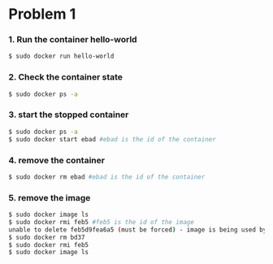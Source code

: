 # Problem 1
### 1. Run the container hello-world
```bash
$ sudo docker run hello-world
```

### 2. Check the container state
```bash
$ sudo docker ps -a
```

### 3. start the stopped container
```bash
$ sudo docker ps -a
$ sudo docker start ebad #ebad is the id of the container
```

### 4. remove the container
```bash
$ sudo docker rm ebad #ebad is the id of the container
```

### 5. remove the image
```bash
$ sudo docker image ls
$ sudo docker rmi feb5 #feb5 is the id of the image
unable to delete feb5d9fea6a5 (must be forced) - image is being used by stopped container bd3749c25f30
$ sudo docker rm bd37
$ sudo docker rmi feb5
$ sudo docker image ls

```

